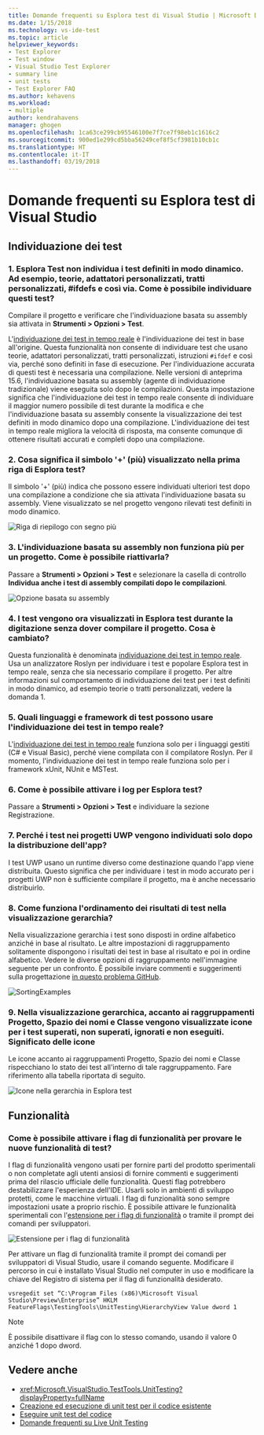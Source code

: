 ```yaml
---
title: Domande frequenti su Esplora test di Visual Studio | Microsoft Docs
ms.date: 1/15/2018
ms.technology: vs-ide-test
ms.topic: article
helpviewer_keywords:
- Test Explorer
- Test window
- Visual Studio Test Explorer
- summary line
- unit tests
- Test Explorer FAQ
ms.author: kehavens
ms.workload:
- multiple
author: kendrahavens
manager: ghogen
ms.openlocfilehash: 1ca63ce299cb95546100e7f7ce7f98eb1c1616c2
ms.sourcegitcommit: 900ed1e299cd5bba56249cef8f5cf3981b10cb1c
ms.translationtype: HT
ms.contentlocale: it-IT
ms.lasthandoff: 03/19/2018
---
```

# <a name="visual-studio-test-explorer-faq"></a>Domande frequenti su Esplora test di Visual Studio

## <a name="test-discovery"></a>Individuazione dei test

### <a name="1-the-test-explorer-is-not-discovering-my-tests-that-are-dynamically-defined-for-example-theories-custom-adapters-custom-traits-ifdefs-etc-how-can-i-discover-these-tests"></a>1. Esplora Test non individua i test definiti in modo dinamico. Ad esempio, teorie, adattatori personalizzati, tratti personalizzati, #ifdefs e così via. Come è possibile individuare questi test?

  Compilare il progetto e verificare che l'individuazione basata su assembly sia attivata in **Strumenti > Opzioni > Test**.

  L'[individuazione dei test in tempo reale](https://go.microsoft.com/fwlink/?linkid=862824) è l'individuazione dei test in base all'origine. Questa funzionalità non consente di individuare test che usano teorie, adattatori personalizzati, tratti personalizzati, istruzioni `#ifdef` e così via, perché sono definiti in fase di esecuzione. Per l'individuazione accurata di questi test è necessaria una compilazione. Nelle versioni di anteprima 15.6, l'individuazione basata su assembly (agente di individuazione tradizionale) viene eseguita solo dopo le compilazioni. Questa impostazione significa che l'individuazione dei test in tempo reale consente di individuare il maggior numero possibile di test durante la modifica e che l'individuazione basata su assembly consente la visualizzazione dei test definiti in modo dinamico dopo una compilazione. L'individuazione dei test in tempo reale migliora la velocità di risposta, ma consente comunque di ottenere risultati accurati e completi dopo una compilazione.

### <a name="2-what-does-the--plus-symbol-that-appears-in-the-top-line-of-test-explorer-mean"></a>2. Cosa significa il simbolo '+' (più) visualizzato nella prima riga di Esplora test?

  Il simbolo '+' (più) indica che possono essere individuati ulteriori test dopo una compilazione a condizione che sia attivata l'individuazione basata su assembly. Viene visualizzato se nel progetto vengono rilevati test definiti in modo dinamico.

  ![Riga di riepilogo con segno più](media/testex-plussymbol.png)

### <a name="3-assembly-based-discovery-is-no-longer-working-for-my-project-how-do-i-turn-it-back-on"></a>3. L'individuazione basata su assembly non funziona più per un progetto. Come è possibile riattivarla?

  Passare a **Strumenti > Opzioni > Test** e selezionare la casella di controllo **Individua anche i test di assembly compilati dopo le compilazioni**.

  ![Opzione basata su assembly](media/testex-toolsoptions.png)

### <a name="4-tests-now-appear-in-test-explorer-while-i-type-without-having-to-build-my-project-what-changed"></a>4. I test vengono ora visualizzati in Esplora test durante la digitazione senza dover compilare il progetto. Cosa è cambiato?

  Questa funzionalità è denominata [individuazione dei test in tempo reale](https://go.microsoft.com/fwlink/?linkid=862824). Usa un analizzatore Roslyn per individuare i test e popolare Esplora test in tempo reale, senza che sia necessario compilare il progetto. Per altre informazioni sul comportamento di individuazione dei test per i test definiti in modo dinamico, ad esempio teorie o tratti personalizzati, vedere la domanda 1.

### <a name="5-what-languages-and-test-frameworks-can-use-real-time-test-discovery"></a>5. Quali linguaggi e framework di test possono usare l'individuazione dei test in tempo reale?

  L'[individuazione dei test in tempo reale](https://go.microsoft.com/fwlink/?linkid=862824) funziona solo per i linguaggi gestiti (C# e Visual Basic), perché viene compilata con il compilatore Roslyn. Per il momento, l'individuazione dei test in tempo reale funziona solo per i framework xUnit, NUnit e MSTest.

### <a name="6-how-can-i-turn-on-logs-for-the-test-explorer"></a>6. Come è possibile attivare i log per Esplora test?

  Passare a **Strumenti > Opzioni > Test** e individuare la sezione Registrazione.

### <a name="7-why-are-my-tests-in-uwp-projects-not-discovered-until-i-deploy-my-app"></a>7. Perché i test nei progetti UWP vengono individuati solo dopo la distribuzione dell'app?

  I test UWP usano un runtime diverso come destinazione quando l'app viene distribuita. Questo significa che per individuare i test in modo accurato per i progetti UWP non è sufficiente compilare il progetto, ma è anche necessario distribuirlo.

### <a name="8-how-does-sorting-test-results-work-in-the-hierarchy-view"></a>8. Come funziona l'ordinamento dei risultati di test nella visualizzazione gerarchia?

  Nella visualizzazione gerarchia i test sono disposti in ordine alfabetico anziché in base al risultato. Le altre impostazioni di raggruppamento solitamente dispongono i risultati dei test in base al risultato e poi in ordine alfabetico. Vedere le diverse opzioni di raggruppamento nell'immagine seguente per un confronto. È possibile inviare commenti e suggerimenti sulla progettazione [in questo problema GitHub](https://github.com/Microsoft/vstest/issues/1425).

  ![SortingExamples](media/testex-sortingex.png)

### <a name="9-in-the-hierarchy-view-there-are-passed-failed-skipped-and-not-run-icons-next-to-the-project-namespace-and-class-groupings-what-do-these-icons-mean"></a>9. Nella visualizzazione gerarchica, accanto ai raggruppamenti Progetto, Spazio dei nomi e Classe vengono visualizzate icone per i test superati, non superati, ignorati e non eseguiti. Significato delle icone

  Le icone accanto ai raggruppamenti Progetto, Spazio dei nomi e Classe rispecchiano lo stato dei test all'interno di tale raggruppamento. Fare riferimento alla tabella riportata di seguito.

  ![Icone nella gerarchia in Esplora test](media/testex-hierarchyicons.png)

## <a name="features"></a>Funzionalità

### <a name="how-can-i-turn-on-feature-flags-to-try-out-new-testing-features"></a>Come è possibile attivare i flag di funzionalità per provare le nuove funzionalità di test?

I flag di funzionalità vengono usati per fornire parti del prodotto sperimentali o non completate agli utenti ansiosi di fornire commenti e suggerimenti prima del rilascio ufficiale delle funzionalità. Questi flag potrebbero destabilizzare l'esperienza dell'IDE. Usarli solo in ambienti di sviluppo protetti, come le macchine virtuali. I flag di funzionalità sono sempre impostazioni usate a proprio rischio. È possibile attivare le funzionalità sperimentali con l'[estensione per i flag di funzionalità](https://marketplace.visualstudio.com/items?itemName=PaulHarrington.FeatureFlagsExtension) o tramite il prompt dei comandi per sviluppatori.

![Estensione per i flag di funzionalità](media/testex-featureflag.png)

Per attivare un flag di funzionalità tramite il prompt dei comandi per sviluppatori di Visual Studio, usare il comando seguente. Modificare il percorso in cui è installato Visual Studio nel computer in uso e modificare la chiave del Registro di sistema per il flag di funzionalità desiderato.

```shell
vsregedit set “C:\Program Files (x86)\Microsoft Visual Studio\Preview\Enterprise” HKLM FeatureFlags\TestingTools\UnitTesting\HierarchyView Value dword 1
```

> [!NOTE]
> È possibile disattivare il flag con lo stesso comando, usando il valore 0 anziché 1 dopo dword.

## <a name="see-also"></a>Vedere anche

- <xref:Microsoft.VisualStudio.TestTools.UnitTesting?displayProperty=fullName>
- [Creazione ed esecuzione di unit test per il codice esistente](http://msdn.microsoft.com/e8370b93-085b-41c9-8dec-655bd886f173)
- [Eseguire unit test del codice](unit-test-your-code.md)
- [Domande frequenti su Live Unit Testing](live-unit-testing-faq.md)